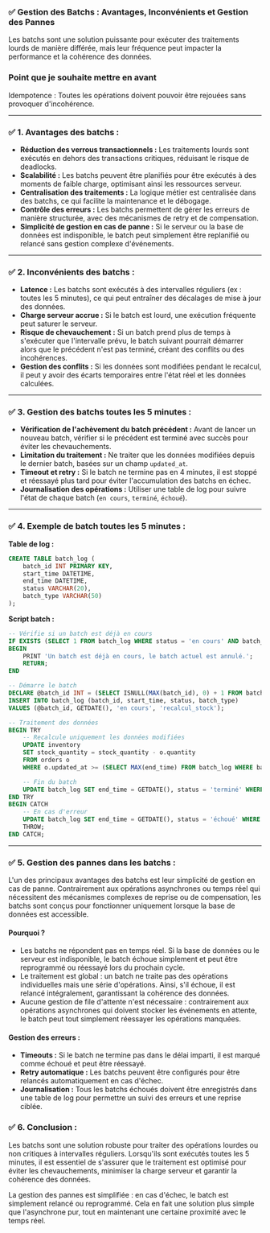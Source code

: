 ﻿### ✅ **Gestion des Batchs : Avantages, Inconvénients et Gestion des Pannes**

Les batchs sont une solution puissante pour exécuter des traitements lourds de manière différée, mais leur fréquence peut impacter la performance et la cohérence des données.

### Point que je souhaite mettre en avant

Idempotence : Toutes les opérations doivent pouvoir être rejouées sans provoquer d'incohérence.

---

### ✅ **1. Avantages des batchs :**

* **Réduction des verrous transactionnels :** Les traitements lourds sont exécutés en dehors des transactions critiques, réduisant le risque de deadlocks.
* **Scalabilité :** Les batchs peuvent être planifiés pour être exécutés à des moments de faible charge, optimisant ainsi les ressources serveur.
* **Centralisation des traitements :** La logique métier est centralisée dans des batchs, ce qui facilite la maintenance et le débogage.
* **Contrôle des erreurs :** Les batchs permettent de gérer les erreurs de manière structurée, avec des mécanismes de retry et de compensation.
* **Simplicité de gestion en cas de panne :** Si le serveur ou la base de données est indisponible, le batch peut simplement être replanifié ou relancé sans gestion complexe d'événements.

---

### ✅ **2. Inconvénients des batchs :**

* **Latence :** Les batchs sont exécutés à des intervalles réguliers (ex : toutes les 5 minutes), ce qui peut entraîner des décalages de mise à jour des données.
* **Charge serveur accrue :** Si le batch est lourd, une exécution fréquente peut saturer le serveur.
* **Risque de chevauchement :** Si un batch prend plus de temps à s'exécuter que l'intervalle prévu, le batch suivant pourrait démarrer alors que le précédent n'est pas terminé, créant des conflits ou des incohérences.
* **Gestion des conflits :** Si les données sont modifiées pendant le recalcul, il peut y avoir des écarts temporaires entre l'état réel et les données calculées.

---

### ✅ **3. Gestion des batchs toutes les 5 minutes :**

* **Vérification de l'achèvement du batch précédent :** Avant de lancer un nouveau batch, vérifier si le précédent est terminé avec succès pour éviter les chevauchements.
* **Limitation du traitement :** Ne traiter que les données modifiées depuis le dernier batch, basées sur un champ `updated_at`.
* **Timeout et retry :** Si le batch ne termine pas en 4 minutes, il est stoppé et réessayé plus tard pour éviter l'accumulation des batchs en échec.
* **Journalisation des opérations :** Utiliser une table de log pour suivre l'état de chaque batch (`en cours`, `terminé`, `échoué`).

---

### ✅ **4. Exemple de batch toutes les 5 minutes :**

**Table de log :**

```sql
CREATE TABLE batch_log (
    batch_id INT PRIMARY KEY,
    start_time DATETIME,
    end_time DATETIME,
    status VARCHAR(20),
    batch_type VARCHAR(50)
);
```

**Script batch :**

```sql
-- Vérifie si un batch est déjà en cours
IF EXISTS (SELECT 1 FROM batch_log WHERE status = 'en cours' AND batch_type = 'recalcul_stock')
BEGIN
    PRINT 'Un batch est déjà en cours, le batch actuel est annulé.';
    RETURN;
END

-- Démarre le batch
DECLARE @batch_id INT = (SELECT ISNULL(MAX(batch_id), 0) + 1 FROM batch_log);
INSERT INTO batch_log (batch_id, start_time, status, batch_type) 
VALUES (@batch_id, GETDATE(), 'en cours', 'recalcul_stock');

-- Traitement des données
BEGIN TRY
    -- Recalcule uniquement les données modifiées
    UPDATE inventory 
    SET stock_quantity = stock_quantity - o.quantity
    FROM orders o
    WHERE o.updated_at >= (SELECT MAX(end_time) FROM batch_log WHERE batch_type = 'recalcul_stock' AND status = 'terminé');

    -- Fin du batch
    UPDATE batch_log SET end_time = GETDATE(), status = 'terminé' WHERE batch_id = @batch_id;
END TRY
BEGIN CATCH
    -- En cas d'erreur
    UPDATE batch_log SET end_time = GETDATE(), status = 'échoué' WHERE batch_id = @batch_id;
    THROW;
END CATCH;
```

---

### ✅ **5. Gestion des pannes dans les batchs :**

L'un des principaux avantages des batchs est leur simplicité de gestion en cas de panne. Contrairement aux opérations asynchrones ou temps réel qui nécessitent des mécanismes complexes de reprise ou de compensation, les batchs sont conçus pour fonctionner uniquement lorsque la base de données est accessible.

#### **Pourquoi ?**

* Les batchs ne répondent pas en temps réel. Si la base de données ou le serveur est indisponible, le batch échoue simplement et peut être reprogrammé ou réessayé lors du prochain cycle.
* Le traitement est global : un batch ne traite pas des opérations individuelles mais une série d'opérations. Ainsi, s'il échoue, il est relancé intégralement, garantissant la cohérence des données.
* Aucune gestion de file d'attente n'est nécessaire : contrairement aux opérations asynchrones qui doivent stocker les événements en attente, le batch peut tout simplement réessayer les opérations manquées.

#### **Gestion des erreurs :**

* **Timeouts :** Si le batch ne termine pas dans le délai imparti, il est marqué comme échoué et peut être réessayé.
* **Retry automatique :** Les batchs peuvent être configurés pour être relancés automatiquement en cas d'échec.
* **Journalisation :** Tous les batchs échoués doivent être enregistrés dans une table de log pour permettre un suivi des erreurs et une reprise ciblée.

### ✅ **6. Conclusion :**

Les batchs sont une solution robuste pour traiter des opérations lourdes ou non critiques à intervalles réguliers. Lorsqu'ils sont exécutés toutes les 5 minutes, il est essentiel de s'assurer que le traitement est optimisé pour éviter les chevauchements, minimiser la charge serveur et garantir la cohérence des données.

La gestion des pannes est simplifiée : en cas d'échec, le batch est simplement relancé ou reprogrammé. Cela en fait une solution plus simple que l'asynchrone pur, tout en maintenant une certaine proximité avec le temps réel.

